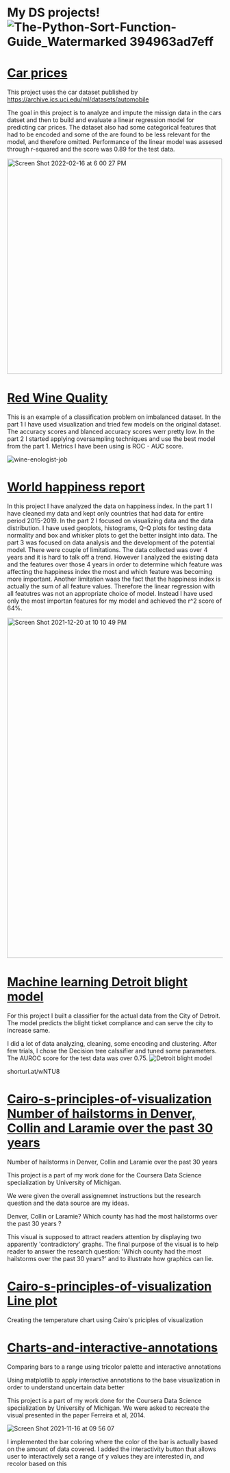 
# My DS projects!![The-Python-Sort-Function-Guide_Watermarked 394963ad7eff](https://user-images.githubusercontent.com/57463075/142578505-8d98e4bb-f9c0-4d8c-b0af-acf82db0267a.jpg)



# [Car prices ](https://github.com/Joki79/Car-prices)

This project uses the car dataset published by https://archive.ics.uci.edu/ml/datasets/automobile

The goal in this project is to analyze and impute the missign data in the cars datset and then to build and evaluate a linear regression model for predicting car prices. The dataset also had some categorical features that had to be encoded and some of the are found to be less relevant for the model, and therefore omitted. 
Performance of the linear model was assesed through r-squared and the score was 0.89 for the test data. 

<img width="502" alt="Screen Shot 2022-02-16 at 6 00 27 PM" src="https://user-images.githubusercontent.com/57463075/154383895-62560dfd-bd86-495d-8ebb-dc4f51a7d1f9.png">

# [Red Wine Quality ](https://github.com/Joki79/Red-Wine-Classification)

This is an example of a classification problem on imbalanced dataset. In the part 1 I have used visualization and tried few models on the original dataset. The accuracy scores and blanced accuracy scores werr pretty low. In the part 2 I started applying oversampling techniques and use the best model from the part 1. Metrics I have been using is ROC - AUC score. 

![wine-enologist-job](https://user-images.githubusercontent.com/57463075/151496069-50f48499-7e79-4f5b-8bb5-e95332a28aba.jpeg)

 
 # [World happiness report](https://github.com/Joki79/World-happiness-report)

In this project I have analyzed the data on happiness index. In the part 1 I have cleaned my data and kept only countries that had data for entire period 2015-2019.
In the part 2 I focused on visualizing data and the data distribution. I have used geoplots, histograms, Q-Q plots for testing data normality and box and whisker plots to get the better insight into data. 
The part 3 was focused on data analysis and the development of the potential model. There were couple of limitations. The data collected was over 4 years and it is hard to talk off a trend. However I analyzed the existing data and the features over those 4 years in order to determine which feature was affecting the happiness index the most and which feature was becoming more important. 
Another limitation waas the fact that the happiness index is actually the sum of all  feature values. Therefore the linear regression with all featutres was not an appropriate choice of model. Instead I have used only the most importan features for my model and achieved the r^2 score of 64%.

<img width="794" alt="Screen Shot 2021-12-20 at 10 10 49 PM" src="https://user-images.githubusercontent.com/57463075/146880464-e6d5cd09-47fa-4c1a-ad9a-8f3d2b201d49.png">


# [Machine learning Detroit blight model](https://github.com/Joki79/My-Data-Science-portfolio/blob/main/Detroit%20blight%20model.ipynb)

For this project I built a classifier for the actual data from the City of Detroit. The model predicts the  blight ticket compliance and can serve the city to increase same.

I did a lot of data analyzing, cleaning, some encoding and clustering. After few trials, I chose the Decision tree calssifier and tuned some parameters. The AUROC score for the test data was over 0.75. 
![Detroit blight model](https://user-images.githubusercontent.com/57463075/142579074-4842b615-88c6-45ee-bdd5-e519d0399561.jpeg)

shorturl.at/wNTU8


# [Cairo-s-principles-of-visualization  Number of hailstorms in Denver, Collin and Laramie over the past 30 years](https://github.com/Joki79/Cairo-s-principles-of-visualization)
Number of hailstorms in Denver, Collin and Laramie over the past 30 years

This project is a part of my work done for the Coursera Data Science specialization by University of Michigan. 

We were given the overall assignemnet instructions  but the research question and the data source are my ideas.

Denver, Collin or Laramie? Which county has had the most hailstorms over the past 30 years ?

This visual is supposed to attract readers attention by displaying two apparently 'contradictory' graphs. The final purpose of the visual is to help reader to answer the research question: 'Which county had the most hailstorms over the past 30 years?' and to illustrate how graphics can lie. 




# [Cairo-s-principles-of-visualization  Line plot](https://github.com/Joki79/Cairo-s-principles-of-visualization)

Creating the temperature chart using Cairo's priciples of visualization 


# [Charts-and-interactive-annotations](https://github.com/Joki79/Interactive-anottations-and-IQR)


Comparing bars to a range using tricolor palette and interactive annotations


Using matplotlib to apply interactive annotations to the base visualization in order to understand uncertain data better


This project is a part of my work done for the Coursera Data Science specialization by University of Michigan. We were asked to recreate the visual presented in the paper Ferreira et al, 2014. 
 
![Screen Shot 2021-11-16 at 09 56 07](https://user-images.githubusercontent.com/57463075/142032118-359f8000-3b62-4da0-818d-e9dacec788a2.png)


I implemented the bar coloring where the color of the bar is actually based on the amount of data covered. I added the interactivity button that allows user to interactively set a range of y values they are interested in, and recolor based on this







